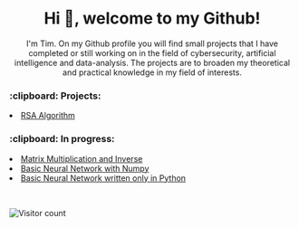 <h1 align="center">Hi 👋, welcome to my Github!</h1>
<p align="center">I'm Tim. On my Github profile you will find small projects that I have completed or still working on in the field of cybersecurity, artificial intelligence and data-analysis. The projects are to broaden my theoretical and practical knowledge in my field of interests.</p>

<h3>:clipboard: Projects:</h3>
<li><a href="https://github.com/TimMetselaar/Basic-Encryption-Algorithms">RSA Algorithm</a></li>

<h3>:clipboard: In progress:</h3>
<li><a href="https://github.com/TimMetselaar/Matrix-Multiplication-And-Inverse">Matrix Multiplication and Inverse</a></li>
<li><a href="https://github.com/TimMetselaar/Basic-Neural-Network-Numpy">Basic Neural Network with Numpy</a></li>
<li><a href="https://github.com/TimMetselaar/Matrix-Multiplication-And-Inverse">Basic Neural Network written only in Python</a></li>

<p>&nbsp;</p>

![Visitor count](https://shields-io-visitor-counter.herokuapp.com/badge?page=TimMetselaar)

